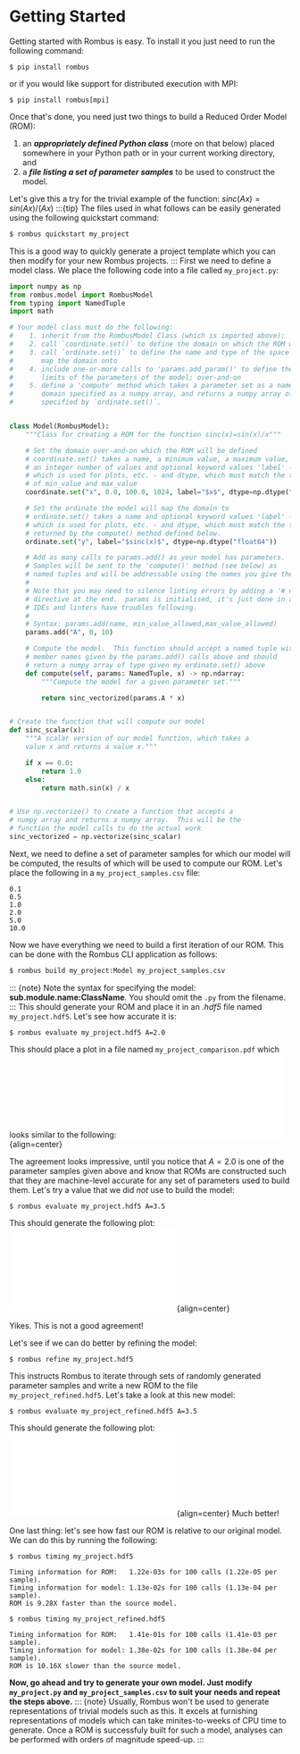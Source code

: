 Getting Started
===============

Getting started with Rombus is easy.  To install it you just need to run the following command:
```console
$ pip install rombus
```
or if you would like support for distributed execution with MPI:
```console
$ pip install rombus[mpi]
```
Once that's done, you need just two things to build a Reduced Order Model (ROM):
1. an ___appropriately defined Python class___ (more on that below) placed somewhere in your Python path or in your current working directory, and
2. a ___file listing a set of parameter samples___ to be used to construct the model.

Let's give this a try for the trivial example of the function: $sinc(Ax)=sin(Ax)/(Ax)$
:::{tip}
The files used in what follows can be easily generated using the following quickstart command:
```sh
$ rombus quickstart my_project
```
This is a good way to quickly generate a project template which you can then modify for your new Rombus projects.
:::
First we need to define a model class.  We place the following code into a file called `my_project.py`:
```Python
import numpy as np
from rombus.model import RombusModel
from typing import NamedTuple
import math

# Your model class must do the following:
#    1. inherit from the RombusModel Class (which is imported above);
#    2. call `coordinate.set()` to define the domain on which the ROM will be defined;
#    3. call `ordinate.set()` to define the name and type of the space the model will
#       map the domain onto
#    4. include one-or-more calls to 'params.add_param()' to define the names and
#       limits of the parameters of the model; over-and-on
#    5. define a 'compute' method which takes a parameter set as a named tuple, a 
#       domain specified as a numpy array, and returns a numpy array of the type
#       specified by `ordinate.set()`.


class Model(RombusModel):
    """Class for creating a ROM for the function sinc(x)=sin(x)/x"""

    # Set the domain over-and-on which the ROM will be defined
    # coordinate.set() takes a name, a minimum value, a maximum value,
    # an integer number of values and optional keyword values 'label' -
    # which is used for plots, etc. - and dtype, which must match the type
    # of min_value and max_value
    coordinate.set("x", 0.0, 100.0, 1024, label="$x$", dtype=np.dtype("float64"))

    # Set the ordinate the model will map the domain to
    # ordinate.set() takes a name and optional keyword values 'label' -
    # which is used for plots, etc. - and dtype, which must match the type
    # returned by the compute() method defined below.
    ordinate.set("y", label="$sinc(x)$", dtype=np.dtype("float64"))

    # Add as many calls to params.add() as your model has parameters.
    # Samples will be sent to the 'compute()' method (see below) as
    # named tuples and will be addressable using the names you give them.
    #
    # Note that you may need to silence linting errors by adding a '# noqa F821'
    # directive at the end.  params is initialised, it's just done in a way that
    # IDEs and linters have troubles following.
    #
    # Syntax: params.add(name, min_value_allowed,max_value_allowed)
    params.add("A", 0, 10)

    # Compute the model.  This function should accept a named tuple with
    # member names given by the params.add() calls above and should
    # return a numpy array of type given my ordinate.set() above
    def compute(self, params: NamedTuple, x) -> np.ndarray:
        """Compute the model for a given parameter set."""

        return sinc_vectorized(params.A * x)


# Create the function that will compute our model
def sinc_scalar(x):
    """A scalar version of our model function, which takes a
    value x and returns a value x."""

    if x == 0.0:
        return 1.0
    else:
        return math.sin(x) / x


# Use np.vectorize() to create a function that accepts a
# numpy array and returns a numpy array.  This will be the
# function the model calls to do the actual work
sinc_vectorized = np.vectorize(sinc_scalar)
```
Next, we need to define a set of parameter samples for which our model will be computed, the results of which will be used to
compute our ROM.  Let's place the following in a `my_project_samples.csv` file:
```
0.1
0.5
1.0
2.0
5.0
10.0
```
Now we have everything we need to build a first iteration of our ROM.  This can be done with the Rombus CLI application as
follows:
```sh
$ rombus build my_project:Model my_project_samples.csv
```
::: {note}
Note the syntax for specifying the model: **sub.module.name:ClassName**.  You should omit the `.py` from the filename.
:::
This should generate your ROM and place it in an _.hdf5_ file named `my_project.hdf5`.  Let's see how accurate it is:
```console
$ rombus evaluate my_project.hdf5 A=2.0
```
This should place a plot in a file named `my_project_comparison.pdf` which looks similar to the following:
![Figure 1](assets/my_project_comparison_A2pt0.pdf){align=center}

The agreement looks impressive, until you notice that $A=2.0$ is one of the parameter samples given above and know that ROMs are
constructed such that they are machine-level accurate for any set of parameters used to build them.  Let's try a value that we did *not* use to build the model:
```console
$ rombus evaluate my_project.hdf5 A=3.5
```
This should generate the following plot:
![Figure 2](assets/my_project_comparison_A3pt5.pdf){align=center}

Yikes.  This is not a good agreement!

Let's see if we can do better by refining the model:
```console
$ rombus refine my_project.hdf5
```
This instructs Rombus to iterate through sets of randomly generated parameter samples and write a new ROM to the file
`my_project_refined.hdf5`.  Let's take a look at this new model:
```console
$ rombus evaluate my_project_refined.hdf5 A=3.5
```
This should generate the following plot:
![Figure 3](assets/my_project_refined_comparison_A3pt5.pdf){align=center}
Much better!

One last thing: let's see how fast our ROM is relative to our original model.  We can do this by running the following:
```console
$ rombus timing my_project.hdf5

Timing information for ROM:   1.22e-03s for 100 calls (1.22e-05 per sample).
Timing information for model: 1.13e-02s for 100 calls (1.13e-04 per sample).
ROM is 9.28X faster than the source model.
```

```console
$ rombus timing my_project_refined.hdf5

Timing information for ROM:   1.41e-01s for 100 calls (1.41e-03 per sample).
Timing information for model: 1.38e-02s for 100 calls (1.38e-04 per sample).
ROM is 10.16X slower than the source model.
```
**Now, go ahead and try to generate your own model.  Just modify `my_project.py` and `my_project_samples.csv` to suit your needs and repeat
the steps above.**
::: {note}
Usually, Rombus won't be used to generate representations of trivial models such as this.  It excels at furnishing representations of models which can take minites-to-weeks of CPU time to generate.  Once a ROM is successfuly built for such a model, analyses can be performed with orders of magnitude speed-up.
:::

